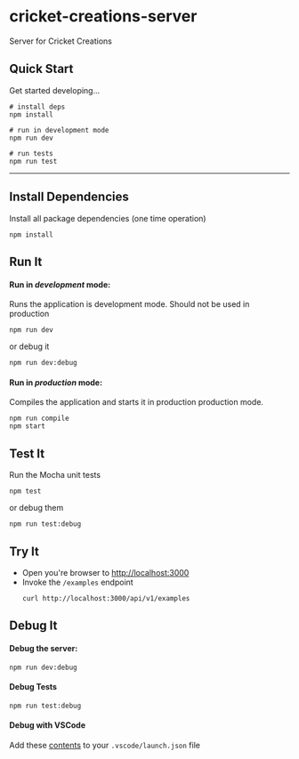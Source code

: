 # cricket-creations-server

Server for Cricket Creations

## Quick Start

Get started developing...

```shell
# install deps
npm install

# run in development mode
npm run dev

# run tests
npm run test
```

---

## Install Dependencies

Install all package dependencies (one time operation)

```shell
npm install
```

## Run It
#### Run in *development* mode:
Runs the application is development mode. Should not be used in production

```shell
npm run dev
```

or debug it

```shell
npm run dev:debug
```

#### Run in *production* mode:

Compiles the application and starts it in production production mode.

```shell
npm run compile
npm start
```

## Test It

Run the Mocha unit tests

```shell
npm test
```

or debug them

```shell
npm run test:debug
```

## Try It
* Open you're browser to [http://localhost:3000](http://localhost:3000)
* Invoke the `/examples` endpoint 
  ```shell
  curl http://localhost:3000/api/v1/examples
  ```


## Debug It

#### Debug the server:

```
npm run dev:debug
```

#### Debug Tests

```
npm run test:debug
```

#### Debug with VSCode

Add these [contents](https://github.com/cdimascio/generator-express-no-stress/blob/next/assets/.vscode/launch.json) to your `.vscode/launch.json` file